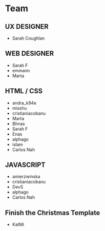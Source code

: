 # Team

## UX DESIGNER
- Sarah Coughlan

## WEB DESIGNER
- Sarah F
- emmann
- Marta

## HTML / CSS
- andra_k94e
- misshu
- cristianiacobanu
- Marta
- Bhnas
- Sarah F
- Enas
- alphago
- islam
- Carlos Nah

## JAVASCRIPT
- amierzwinska
- cristianiacobanu
- DevS
- alphago
- Carlos Nah

## Finish the Christmas Template
- KatMi
